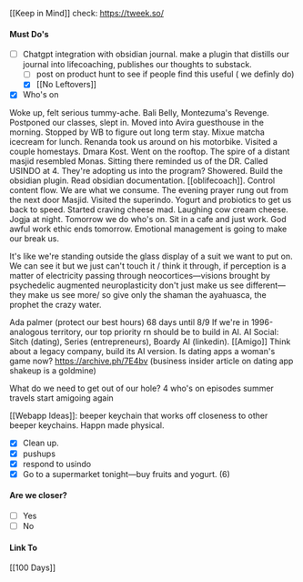 [[Keep in Mind]]
check: https://tweek.so/
#### Must Do's
- [ ] Chatgpt integration with obsidian journal. make a plugin that distills our journal into lifecoaching, publishes our thoughts to substack. 
	- [ ] post on product hunt to see if people find this useful ( we definly do)
	- [x] [[No Leftovers]]
- [x] Who's on

Woke up, felt serious tummy-ache. Bali Belly, Montezuma's Revenge. Postponed our classes, slept in. Moved into Avira guesthouse in the morning. Stopped by WB to figure out long term stay. Mixue matcha icecream for lunch. Renanda took us around on his motorbike. Visited a couple homestays. Dmara Kost. Went on the rooftop. The spire of a distant masjid resembled Monas. Sitting there reminded us of the DR. Called USINDO at 4. They're adopting us into the program? Showered. Build the obsidian plugin. Read obsidian documentation. [[oblifecoach]]. Control content flow. We are what we consume. The evening prayer rung out from the next door Masjid. Visited the superindo. Yogurt and probiotics to get us back to speed. Started craving cheese mad. Laughing cow cream cheese. Jogja at night. Tomorrow we do who's on. Sit in a cafe and just work. God awful work ethic ends tomorrow. Emotional management is going to make our break us.

It's like we're standing outside the glass display of a suit we want to put on. We can see it but we just can't touch it / think it through, if perception is a matter of electricity passing through neocortices—visions brought by psychedelic augmented neuroplasticity don't just make us see different—they make us see more/ so give only the shaman the ayahuasca, the prophet the crazy water. 

Ada palmer (protect our best hours)
68 days until 8/9
If we're in 1996-analogous territory, our top priority rn should be to build in AI.
AI Social: Sitch (dating), Series (entrepreneurs), Boardy AI (linkedin). [[Amigo]]
Think about a legacy company, build its AI version. 
Is dating apps a woman's game now?
https://archive.ph/7E4bv (business insider article on dating app shakeup is a goldmine)

What do we need to get out of our hole?
4 who's on episodes
summer travels
start amigoing again

[[Webapp Ideas]]: beeper keychain that works off closeness to other beeper keychains. Happn made physical.

- [x] Clean up. 
- [x] pushups
- [x] respond to usindo
- [x] Go to a supermarket tonight—buy fruits and yogurt. (6)

#### Are we closer?
- [ ] Yes
- [ ] No
#### Link To
[[100 Days]]
